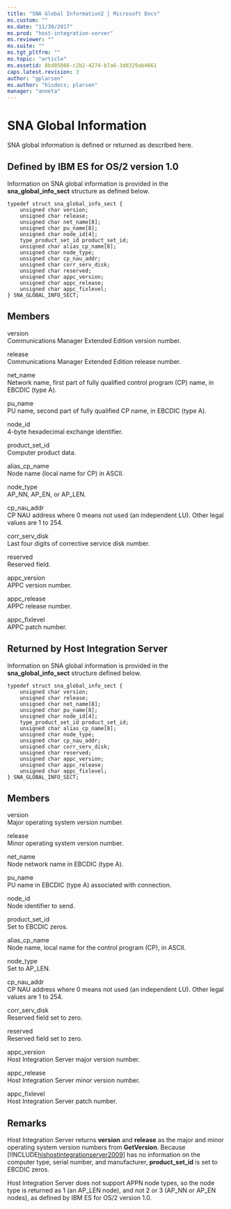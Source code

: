 ```yaml
---
title: "SNA Global Information2 | Microsoft Docs"
ms.custom: ""
ms.date: "11/30/2017"
ms.prod: "host-integration-server"
ms.reviewer: ""
ms.suite: ""
ms.tgt_pltfrm: ""
ms.topic: "article"
ms.assetid: 8bd85866-c2b2-4274-b7a6-3dd329ab4661
caps.latest.revision: 3
author: "gplarsen"
ms.author: "hisdocs; plarsen"
manager: "anneta"
---
```

# SNA Global Information
SNA global information is defined or returned as described here.  
  
## Defined by IBM ES for OS/2 version 1.0  
 Information on SNA global information is provided in the **sna_global_info_sect** structure as defined below.  
  
```  
typedef struct sna_global_info_sect {  
    unsigned char version;  
    unsigned char release;  
    unsigned char net_name[8];  
    unsigned char pu_name[8];  
    unsigned char node_id[4];  
    type_product_set_id product_set_id;  
    unsigned char alias_cp_name[8];  
    unsigned char node_type;  
    unsigned char cp_nau_addr;  
    unsigned char corr_serv_disk;  
    unsigned char reserved;  
    unsigned char appc_version;  
    unsigned char appc_release;  
    unsigned char appc_fixlevel;  
} SNA_GLOBAL_INFO_SECT;  
```  
  
## Members  
 version  
 Communications Manager Extended Edition version number.  
  
 release  
 Communications Manager Extended Edition release number.  
  
 net_name  
 Network name, first part of fully qualified control program (CP) name, in EBCDIC (type A).  
  
 pu_name  
 PU name, second part of fully qualified CP name, in EBCDIC (type A).  
  
 node_id  
 4-byte hexadecimal exchange identifier.  
  
 product_set_id  
 Computer product data.  
  
 alias_cp_name  
 Node name (local name for CP) in ASCII.  
  
 node_type  
 AP_NN, AP_EN, or AP_LEN.  
  
 cp_nau_addr  
 CP NAU address where 0 means not used (an independent LU). Other legal values are 1 to 254.  
  
 corr_serv_disk  
 Last four digits of corrective service disk number.  
  
 reserved  
 Reserved field.  
  
 appc_version  
 APPC version number.  
  
 appc_release  
 APPC release number.  
  
 appc_fixlevel  
 APPC patch number.  
  
## Returned by Host Integration Server  
 Information on SNA global information is provided in the **sna_global_info_sect** structure defined below.  
  
```  
typedef struct sna_global_info_sect {  
    unsigned char version;  
    unsigned char release;  
    unsigned char net_name[8];  
    unsigned char pu_name[8];  
    unsigned char node_id[4];  
    type_product_set_id product_set_id;  
    unsigned char alias_cp_name[8];  
    unsigned char node_type;  
    unsigned char cp_nau_addr;  
    unsigned char corr_serv_disk;  
    unsigned char reserved;  
    unsigned char appc_version;  
    unsigned char appc_release;  
    unsigned char appc_fixlevel;  
} SNA_GLOBAL_INFO_SECT;  
```  
  
## Members  
 version  
 Major operating system version number.  
  
 release  
 Minor operating system version number.  
  
 net_name  
 Node network name in EBCDIC (type A).  
  
 pu_name  
 PU name in EBCDIC (type A) associated with connection.  
  
 node_id  
 Node identifier to send.  
  
 product_set_id  
 Set to EBCDIC zeros.  
  
 alias_cp_name  
 Node name, local name for the control program (CP), in ASCII.  
  
 node_type  
 Set to AP_LEN.  
  
 cp_nau_addr  
 CP NAU address where 0 means not used (an independent LU). Other legal values are 1 to 254.  
  
 corr_serv_disk  
 Reserved field set to zero.  
  
 reserved  
 Reserved field set to zero.  
  
 appc_version  
 Host Integration Server major version number.  
  
 appc_release  
 Host Integration Server minor version number.  
  
 appc_fixlevel  
 Host Integration Server patch number.  
  
## Remarks  
 Host Integration Server returns **version** and **release** as the major and minor operating system version numbers from **GetVersion**. Because [!INCLUDE[hishostintegrationserver2009](../includes/hishostintegrationserver2009-md.md)] has no information on the computer type, serial number, and manufacturer, **product_set_id** is set to EBCDIC zeros.  
  
 Host Integration Server does not support APPN node types, so the node type is returned as 1 (an AP_LEN node), and not 2 or 3 (AP_NN or AP_EN nodes), as defined by IBM ES for OS/2 version 1.0.